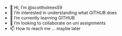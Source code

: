 - 👋 Hi, I’m @scottholmes59
- 👀 I’m interested in understanding what GITHUB does
- 🌱 I’m currently learning GITHUB
- 💞️ I’m looking to collaborate on uni assignments
- 📫 How to reach me ... maybe later

<!---
scottholmes59/scottholmes59 is a ✨ special ✨ repository because its `README.md` (this file) appears on your GitHub profile.
You can click the Preview link to take a look at your changes.
--->

